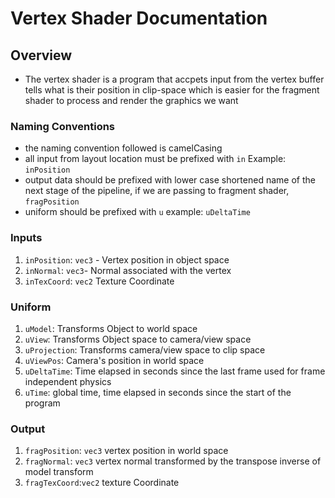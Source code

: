 # Vertex Shader Documentation

## Overview 
- The vertex shader is a program that accpets input from the vertex buffer tells what is their position in clip-space which is easier for the fragment shader to process and render the graphics we want

### Naming Conventions 
- the naming convention followed is camelCasing
- all input from layout location must be prefixed with `in` Example: `inPosition`
- output data should be prefixed with lower case shortened name of the next stage of the pipeline, if we are passing to fragment shader, `fragPosition`
- uniform should be prefixed with `u` 
example: `uDeltaTime`

### Inputs 
1. `inPosition`: `vec3` - Vertex position in object space
2. `inNormal`: `vec3`- Normal associated with the vertex
3. `inTexCoord`: `vec2` Texture Coordinate

### Uniform

1. `uModel`: Transforms Object to world space 
2. `uView`: Transforms Object space to camera/view space
3. `uProjection`: Transforms camera/view space to clip space
4. `uViewPos`: Camera's position in world space
5. `uDeltaTime`: Time elapsed in seconds since the last frame used for frame independent physics
6. `uTime`: global time, time elapsed in seconds since the start of the program

### Output
1. `fragPosition`: `vec3` vertex position in world space 
2. `fragNormal`: `vec3` vertex normal transformed by the transpose inverse of model transform
3. `fragTexCoord`:`vec2` texture Coordinate




